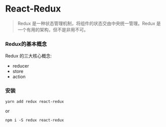 # React-Redux
> Redux 是一种状态管理机制，将组件的状态交由中央统一管理。Redux 是一个有用的架构，但不是非用不可。

### Redux的基本概念
Redux 的三大核心概念:
* reducer
* store
* action
### 安装
```
yarn add redux react-redux
```
or
```
npm i -S redux react-redux
```